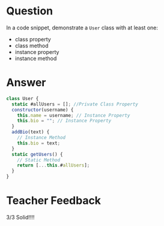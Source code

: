 # Question

In a code snippet, demonstrate a `User` class with at least one:

- class property
- class method
- instance property
- instance method

# Answer

```js
class User {
  static #allUsers = []; //Private Class Property
  constructor(username) {
    this.name = username; // Instance Property
    this.bio = ""; // Instance Property
  }
  addBio(text) {
    // Instance Method
    this.bio = text;
  }
  static getUsers() {
    // Static Method
    return [...this.#allUsers];
  }
}
```

# Teacher Feedback
3/3
Solid!!!!